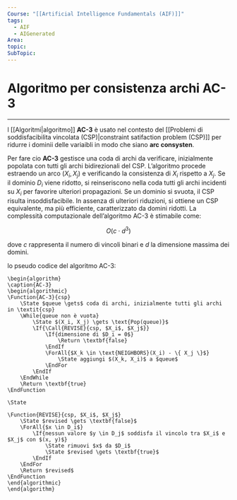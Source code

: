 ```yaml
---
Course: "[[Artificial Intelligence Fundamentals (AIF)]]"
tags:
  - AIF
  - AIGenerated
Area: 
topic: 
SubTopic:
---
```


# Algoritmo per consistenza archi AC-3
---
l [[Algoritmi|algoritmo]] **AC-3** è usato nel contesto del [[Problemi di soddisfacibilita vincolata (CSP)|constraint satifaction problem (CSP)]] per ridurre i dominii delle variaibli in modo che siano **arc consysten**.

Per fare cio **AC-3** gestisce una coda di archi da verificare, inizialmente popolata con tutti gli archi bidirezionali del CSP. L’algoritmo procede estraendo un arco $(X_i, X_j)$ e verificando la consistenza di $X_i$ rispetto a $X_j$. Se il dominio $D_i$ viene ridotto, si reinseriscono nella coda tutti gli archi incidenti su $X_i$ per favorire ulteriori propagazioni. Se un dominio si svuota, il CSP risulta insoddisfacibile. In assenza di ulteriori riduzioni, si ottiene un CSP equivalente, ma più efficiente, caratterizzato da domini ridotti. La complessità computazionale dell’algoritmo AC-3 è stimabile come:

$$
O(c \cdot d^3)
$$

dove $c$ rappresenta il numero di vincoli binari e $d$ la dimensione massima dei domini.

lo pseudo codice del algoritmo AC-3: 
```pseudo
\begin{algorithm}
\caption{AC-3}
\begin{algorithmic}
\Function{AC-3}{csp}
    \State $queue \gets$ coda di archi, inizialmente tutti gli archi in \textit{csp}
    \While{queue non è vuota}
        \State $(X_i, X_j) \gets \text{Pop(queue)}$
        \If{\Call{REVISE}{csp, $X_i$, $X_j$}}
            \If{dimensione di $D_i = 0$}
                \Return \textbf{false}
            \EndIf
            \ForAll{$X_k \in \text{NEIGHBORS}(X_i) - \{ X_j \}$}
                \State aggiungi $(X_k, X_i)$ a $queue$
            \EndFor
        \EndIf
    \EndWhile
    \Return \textbf{true}
\EndFunction

\State

\Function{REVISE}{csp, $X_i$, $X_j$}
    \State $revised \gets \textbf{false}$
    \ForAll{$x \in D_i$}
        \If{nessun valore $y \in D_j$ soddisfa il vincolo tra $X_i$ e $X_j$ con $(x, y)$}
            \State rimuovi $x$ da $D_i$
            \State $revised \gets \textbf{true}$
        \EndIf
    \EndFor
    \Return $revised$
\EndFunction
\end{algorithmic}
\end{algorithm}
```